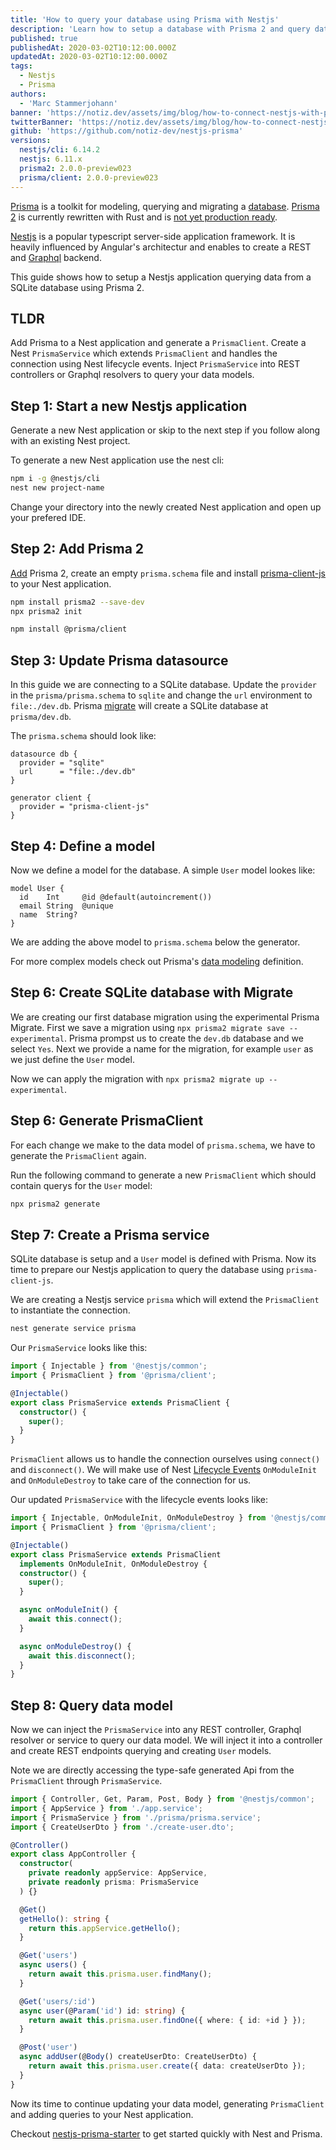 ```yaml
---
title: 'How to query your database using Prisma with Nestjs'
description: 'Learn how to setup a database with Prisma 2 and query data using Nestjs.'
published: true
publishedAt: 2020-03-02T10:12:00.000Z
updatedAt: 2020-03-02T10:12:00.000Z
tags:
  - Nestjs
  - Prisma
authors:
  - 'Marc Stammerjohann'
banner: 'https://notiz.dev/assets/img/blog/how-to-connect-nestjs-with-prisma/how-to-connect-nestjs-with-prisma.svg'
twitterBanner: 'https://notiz.dev/assets/img/blog/how-to-connect-nestjs-with-prisma/how-to-connect-nestjs-with-prisma.png'
github: 'https://github.com/notiz-dev/nestjs-prisma'
versions:
  nestjs/cli: 6.14.2
  nestjs: 6.11.x
  prisma2: 2.0.0-preview023
  prisma/client: 2.0.0-preview023
---
```


[Prisma](https://prisma.io) is a toolkit for modeling, querying and migrating a [database](https://github.com/prisma/prisma2/blob/master/docs/supported-databases.md). [Prisma 2](https://github.com/prisma/prisma2) is currently rewritten with Rust and is [not yet production ready](https://www.notion.so/Is-Prisma-2-Ready-8b3fba3eaf5b4bf3ab7102fd94f56148).

[Nestjs](https://nestjs.com) is a popular typescript server-side application framework. It is heavily influenced by Angular's architectur and enables to create a REST and [Graphql](https://graphql.org) backend.

This guide shows how to setup a Nestjs application querying data from a SQLite database using Prisma 2.

## TLDR

Add Prisma to a Nest application and generate a `PrismaClient`. Create a Nest `PrismaService` which extends `PrismaClient` and handles the connection using Nest lifecycle events. Inject `PrismaService` into REST controllers or Graphql resolvers to query your data models.

## Step 1: Start a new Nestjs application

Generate a new Nest application or skip to the next step if you follow along with an existing Nest project.

To generate a new Nest application use the nest cli:

```bash
npm i -g @nestjs/cli
nest new project-name
```

Change your directory into the newly created Nest application and open up your prefered IDE.

## Step 2: Add Prisma 2

[Add](https://github.com/prisma/prisma2/blob/master/docs/getting-started/quickstart-existing-project.md) Prisma 2, create an empty `prisma.schema` file and install [prisma-client-js](https://github.com/prisma/prisma2/blob/master/docs/prisma-client-js/api.md) to your Nest application.

```bash
npm install prisma2 --save-dev
npx prisma2 init

npm install @prisma/client
```

## Step 3: Update Prisma datasource

In this guide we are connecting to a SQLite database. Update the `provider` in the `prisma/prisma.schema` to `sqlite` and change the `url` environment to `file:./dev.db`. Prisma [migrate](https://github.com/prisma/prisma2/tree/master/docs/prisma-migrate) will create a SQLite database at `prisma/dev.db`.

The `prisma.schema` should look like:

```prisma
datasource db {
  provider = "sqlite"
  url      = "file:./dev.db"
}

generator client {
  provider = "prisma-client-js"
}
```

## Step 4: Define a model

Now we define a model for the database. A simple `User` model lookes like:

```prisma
model User {
  id    Int     @id @default(autoincrement())
  email String  @unique
  name  String?
}
```

We are adding the above model to `prisma.schema` below the generator.

For more complex models check out Prisma's [data modeling](https://github.com/prisma/prisma2/blob/master/docs/data-modeling.md) definition.

## Step 6: Create SQLite database with Migrate

We are creating our first database migration using the experimental Prisma Migrate.
First we save a migration using `npx prisma2 migrate save --experimental`. Prisma prompst us to create the `dev.db` database and we select `Yes`. Next we provide a name for the migration, for example `user` as we just define the `User` model.

Now we can apply the migration with `npx prisma2 migrate up --experimental`.

## Step 6: Generate PrismaClient

For each change we make to the data model of `prisma.schema`, we have to generate the `PrismaClient` again.

Run the following command to generate a new `PrismaClient` which should contain querys for the `User` model:

```bash
npx prisma2 generate
```

## Step 7: Create a Prisma service

SQLite database is setup and a `User` model is defined with Prisma. Now its time to prepare our Nestjs application to query the database using `prisma-client-js`.

We are creating a Nestjs service `prisma` which will extend the `PrismaClient` to instantiate the connection.

```bash
nest generate service prisma
```

Our `PrismaService` looks like this:

```typescript
import { Injectable } from '@nestjs/common';
import { PrismaClient } from '@prisma/client';

@Injectable()
export class PrismaService extends PrismaClient {
  constructor() {
    super();
  }
}
```

`PrismaClient` allows us to handle the connection ourselves using `connect()` and `disconnect()`. We will make use of Nest [Lifecycle Events](https://docs.nestjs.com/fundamentals/lifecycle-events) `OnModuleInit` and `OnModuleDestroy` to take care of the connection for us.

Our updated `PrismaService` with the lifecycle events looks like:

```typescript
import { Injectable, OnModuleInit, OnModuleDestroy } from '@nestjs/common';
import { PrismaClient } from '@prisma/client';

@Injectable()
export class PrismaService extends PrismaClient
  implements OnModuleInit, OnModuleDestroy {
  constructor() {
    super();
  }

  async onModuleInit() {
    await this.connect();
  }

  async onModuleDestroy() {
    await this.disconnect();
  }
}
```

## Step 8: Query data model

Now we can inject the `PrismaService` into any REST controller, Graphql resolver or service to query our data model. We will inject it into a controller and create REST endpoints querying and creating `User` models.

Note we are directly accessing the type-safe generated Api from the `PrismaClient` through `PrismaService`.

```typescript
import { Controller, Get, Param, Post, Body } from '@nestjs/common';
import { AppService } from './app.service';
import { PrismaService } from './prisma/prisma.service';
import { CreateUserDto } from './create-user.dto';

@Controller()
export class AppController {
  constructor(
    private readonly appService: AppService,
    private readonly prisma: PrismaService
  ) {}

  @Get()
  getHello(): string {
    return this.appService.getHello();
  }

  @Get('users')
  async users() {
    return await this.prisma.user.findMany();
  }

  @Get('users/:id')
  async user(@Param('id') id: string) {
    return await this.prisma.user.findOne({ where: { id: +id } });
  }

  @Post('user')
  async addUser(@Body() createUserDto: CreateUserDto) {
    return await this.prisma.user.create({ data: createUserDto });
  }
}
```

Now its time to continue updating your data model, generating `PrismaClient` and adding queries to your Nest application.

Checkout [nestjs-prisma-starter](https://github.com/fivethree-team/nestjs-prisma-starter) to get started quickly with Nest and Prisma.
